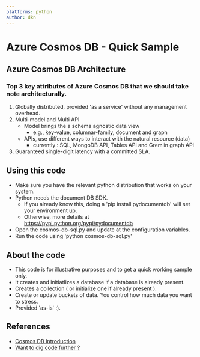 ```yaml
---
platforms: python
author: dkn
---
```


# Azure Cosmos DB - Quick Sample

## Azure Cosmos DB Architecture

### Top 3 key attributes of Azure Cosmos DB that we should take note architecturally.
 1. Globally distributed, provided 'as a service' without any management overhead.
 2. Multi-model and Multi API
	- Model brings the a schema agnostic data view
		- e.g., key-value, columnar-family, document and graph
	- APIs, use different ways to interact with the natural resource (data)
		- currently : SQL, MongoDB API, Tables API and Gremlin graph API
 3. Guaranteed single-digit latency with a committed SLA.

## Using this code

* Make sure you have the relevant python distribution that works on your system. 
* Python needs the document DB SDK.
	- If you already know this, doing a 'pip install pydocumentdb' will set your environment up.
	- Otherwise, more details at https://pypi.python.org/pypi/pydocumentdb
* Open the cosmos-db-sql.py and update at the configuration variables.
* Run the code using 'python cosmos-db-sql.py'

## About the code

* This code is for illustrative purposes and to get a quick working sample only.
* It creates and initiatlizes a database if a database is already present.
* Creates a collection ( or initialize one if already present ).
* Create or update buckets of data. You control how much data you want to stress.
* Provided 'as-is' :).

## References

- [Cosmos DB Introduction](https://docs.microsoft.com/azure/cosmos-db/introduction)
- [Want to dig code further ?](https://github.com/Azure/azure-documentdb-python/tree/master/samples)